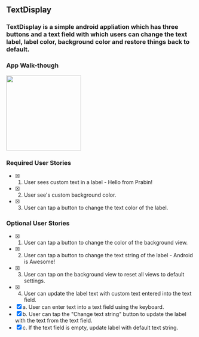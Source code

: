 ## TextDisplay

### TextDisplay is a simple android appliation which has three buttons and a text field with which users can change the text label, label color, background color and restore things back to default.

### App Walk-though

<img src="http://g.recordit.co/356XIgDIc2.gif" width=200><br>

### Required User Stories
- [X] 1. User sees custom text in a label - Hello from Prabin!
- [X] 2. User see's custom background color.
- [X] 3. User can tap a button to change the text color of the label.

### Optional User Stories
- [X] 1. User can tap a button to change the color of the background view.  
- [X] 2. User can tap a button to change the text string of the label - Android is Awesome!  
- [X] 3. User can tap on the background view to reset all views to default settings.  
- [X] 4. User can update the label text with custom text entered into the text field.  
- [X] a. User can enter text into a text field using the keyboard.  
- [X] b. User can tap the "Change text string" button to update the label with the text from the text field.  
- [X] c. If the text field is empty, update label with default text string. 
